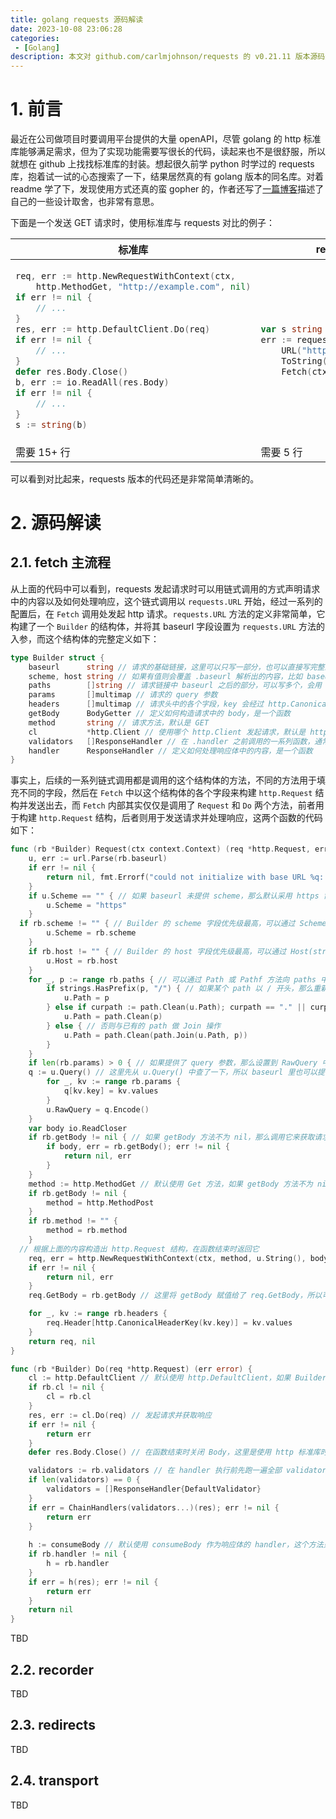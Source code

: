 ```yaml
---
title: golang requests 源码解读
date: 2023-10-08 23:06:28
categories:
 - [Golang]
description: 本文对 github.com/carlmjohnson/requests 的 v0.21.11 版本源码进行说明
---
```


# 1. 前言

最近在公司做项目时要调用平台提供的大量 openAPI，尽管 golang 的 http 标准库能够满足需求，但为了实现功能需要写很长的代码，读起来也不是很舒服，所以就想在 github 上找找标准库的封装。想起很久前学 python 时学过的 requests 库，抱着试一试的心态搜索了一下，结果居然真的有 golang 版本的同名库。对着 readme 学了下，发现使用方式还真的蛮 gopher 的，作者还写了[一篇博客](https://blog.carlmjohnson.net/post/2021/requests-golang-http-client/)描述了自己的一些设计取舍，也非常有意思。

下面是一个发送 GET 请求时，使用标准库与 requests 对比的例子：

<table>
<thead>
<tr>
<th><strong>标准库</strong></th>
<th><strong>requests</strong></th>
</tr>
</thead>
<tbody>
<tr>
<td>


```go
req, err := http.NewRequestWithContext(ctx, 
	http.MethodGet, "http://example.com", nil)
if err != nil {
	// ...
}
res, err := http.DefaultClient.Do(req)
if err != nil {
	// ...
}
defer res.Body.Close()
b, err := io.ReadAll(res.Body)
if err != nil {
	// ...
}
s := string(b)
```
</td>
<td>

```go
var s string
err := requests.
	URL("http://example.com").
	ToString(&s).
	Fetch(ctx)
```

</td>
</tr>
<tr><td>需要 15+ 行</td><td>需要 5 行</td></tr>
</tbody>
</table>

可以看到对比起来，requests 版本的代码还是非常简单清晰的。



# 2. 源码解读

## 2.1. fetch 主流程

从上面的代码中可以看到，requests 发起请求时可以用链式调用的方式声明请求中的内容以及如何处理响应，这个链式调用以 `requests.URL` 开始，经过一系列的配置后，在 `Fetch` 调用处发起 http 请求。`requests.URL` 方法的定义非常简单，它构建了一个 `Builder` 的结构体，并将其 baseurl 字段设置为 `requests.URL` 方法的入参，而这个结构体的完整定义如下：

```go
type Builder struct {
	baseurl      string // 请求的基础链接，这里可以只写一部分，也可以直接写完整的链接
	scheme, host string // 如果有值则会覆盖 .baseurl 解析出的内容，比如 baseurl 是 http 请求，这里可以将 scheme 设置成 https
	paths        []string // 请求链接中 baseurl 之后的部分，可以写多个，会用 path.Join 拼接起来
	params       []multimap // 请求的 query 参数
	headers      []multimap // 请求头中的各个字段，key 会经过 http.CanonicalHeaderKey 的包装
	getBody      BodyGetter // 定义如何构造请求中的 body，是一个函数
	method       string // 请求方法，默认是 GET
	cl           *http.Client // 使用哪个 http.Client 发起请求，默认是 http.DefaultClient
	validators   []ResponseHandler // 在 .handler 之前调用的一系列函数，通常用来校验一些内容
	handler      ResponseHandler // 定义如何处理响应体中的内容，是一个函数
}
```

事实上，后续的一系列链式调用都是调用的这个结构体的方法，不同的方法用于填充不同的字段，然后在 `Fetch` 中以这个结构体的各个字段来构建 `http.Request` 结构并发送出去，而 `Fetch` 内部其实仅仅是调用了 `Request` 和 `Do` 两个方法，前者用于构建 `http.Request` 结构，后者则用于发送请求并处理响应，这两个函数的代码如下：

```go
func (rb *Builder) Request(ctx context.Context) (req *http.Request, err error) {
	u, err := url.Parse(rb.baseurl)
	if err != nil {
		return nil, fmt.Errorf("could not initialize with base URL %q: %w", u, err)
	}
	if u.Scheme == "" { // 如果 baseurl 未提供 scheme，那么默认采用 https 协议
		u.Scheme = "https"
	}
  if rb.scheme != "" { // Builder 的 scheme 字段优先级最高，可以通过 Scheme(string) 方法设置
		u.Scheme = rb.scheme
	}
	if rb.host != "" { // Builder 的 host 字段优先级最高，可以通过 Host(string) 方法设置
		u.Host = rb.host
	}
	for _, p := range rb.paths { // 可以通过 Path 或 Pathf 方法向 paths 中加入内容
		if strings.HasPrefix(p, "/") { // 如果某个 path 以 / 开头，那么重新计算完整的 path
			u.Path = p
		} else if curpath := path.Clean(u.Path); curpath == "." || curpath == "/" {
			u.Path = path.Clean(p)
		} else { // 否则与已有的 path 做 Join 操作
			u.Path = path.Clean(path.Join(u.Path, p))
		}
	}
	if len(rb.params) > 0 { // 如果提供了 query 参数，那么设置到 RawQuery 中
    q := u.Query() // 这里先从 u.Query() 中查了一下，所以 baseurl 里也可以提供 query 参数，但 Builder 中的优先级更高
		for _, kv := range rb.params {
			q[kv.key] = kv.values
		}
		u.RawQuery = q.Encode()
	}
	var body io.ReadCloser
	if rb.getBody != nil { // 如果 getBody 方法不为 nil，那么调用它来获取请求体，这里后面我们会重点提到
		if body, err = rb.getBody(); err != nil {
			return nil, err
		}
	}
	method := http.MethodGet // 默认使用 Get 方法，如果 getBody 方法不为 nil 说明有请求体，此时默认使用 Post 方法，而最终还是以 Builder 中的内容为准
	if rb.getBody != nil {
		method = http.MethodPost
	}
	if rb.method != "" {
		method = rb.method
	}
  // 根据上面的内容构造出 http.Request 结构，在函数结束时返回它
	req, err = http.NewRequestWithContext(ctx, method, u.String(), body)
	if err != nil {
		return nil, err
	}
	req.GetBody = rb.getBody // 这里将 getBody 赋值给了 req.GetBody，所以可能会重复调用，需要保证提供的 getBody 方法是幂等的

	for _, kv := range rb.headers {
		req.Header[http.CanonicalHeaderKey(kv.key)] = kv.values
	}
	return req, nil
}

func (rb *Builder) Do(req *http.Request) (err error) {
	cl := http.DefaultClient // 默认使用 http.DefaultClient，如果 Builder 设置了 client，那么以 Builder 为准
	if rb.cl != nil {
		cl = rb.cl
	}
	res, err := cl.Do(req) // 发起请求并获取响应
	if err != nil {
		return err
	}
	defer res.Body.Close() // 在函数结束时关闭 Body，这里是使用 http 标准库时很容易忽略的点，requests 帮助做了这件事

	validators := rb.validators // 在 handler 执行前先跑一遍全部 validators，如果没提供的话就只跑 DefaultValidator，在其中会校验状态码
	if len(validators) == 0 {
		validators = []ResponseHandler{DefaultValidator}
	}
	if err = ChainHandlers(validators...)(res); err != nil {
		return err
	}
  
	h := consumeBody // 默认使用 consumeBody 作为响应体的 handler，这个方法只是用来消费 body 中的内容但不做任何处理，可以通过 Builder 提供其他的 handler 来处理响应体
	if rb.handler != nil {
		h = rb.handler
	}
	if err = h(res); err != nil {
		return err
	}
	return nil
}
```

TBD



## 2.2. recorder

TBD



## 2.3. redirects

TBD



## 2.4. transport

TBD
